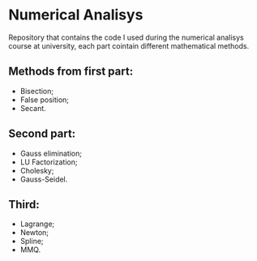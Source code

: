 # Numerical Analisys
Repository that contains the code I used during the numerical analisys course at university, each part cointain different mathematical methods.

## Methods from first part:

* Bisection;
* False position;
* Secant.

## Second part:

* Gauss elimination;
* LU Factorization;
* Cholesky;
* Gauss-Seidel.

## Third:

* Lagrange;
* Newton;
* Spline;
* MMQ.
